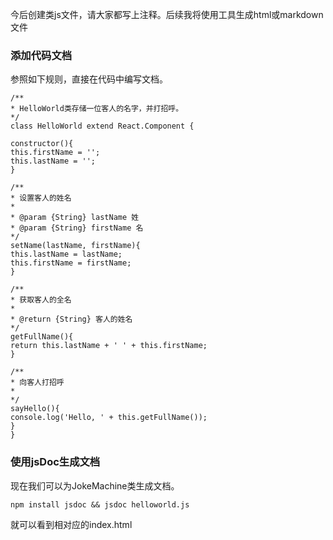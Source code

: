 今后创建类js文件，请大家都写上注释。后续我将使用工具生成html或markdown文件

### 添加代码文档
参照如下规则，直接在代码中编写文档。
```
/**
* HelloWorld类存储一位客人的名字，并打招呼。
*/
class HelloWorld extend React.Component {
 
constructor(){
this.firstName = '';
this.lastName = '';
}
 
/**
* 设置客人的姓名
*
* @param {String} lastName 姓
* @param {String} firstName 名
*/
setName(lastName, firstName){
this.lastName = lastName;
this.firstName = firstName;
}
 
/**
* 获取客人的全名
*
* @return {String} 客人的姓名
*/
getFullName(){
return this.lastName + ' ' + this.firstName;
}
 
/**
* 向客人打招呼
*
*/
sayHello(){
console.log('Hello, ' + this.getFullName());
}
}
``` 

### 使用jsDoc生成文档
现在我们可以为JokeMachine类生成文档。
```
npm install jsdoc && jsdoc helloworld.js
```
就可以看到相对应的index.html